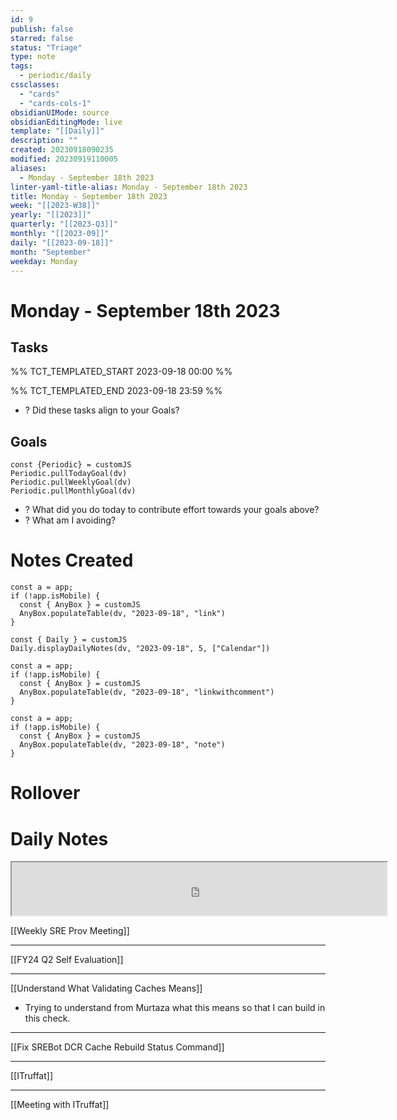 ```yaml
---
id: 9
publish: false
starred: false
status: "Triage"
type: note
tags:
  - periodic/daily
cssclasses:
  - "cards"
  - "cards-cols-1"
obsidianUIMode: source
obsidianEditingMode: live
template: "[[Daily]]"
description: ""
created: 20230918090235
modified: 20230919110005
aliases:
  - Monday - September 18th 2023
linter-yaml-title-alias: Monday - September 18th 2023
title: Monday - September 18th 2023
week: "[[2023-W38]]"
yearly: "[[2023]]"
quarterly: "[[2023-Q3]]"
monthly: "[[2023-09]]"
daily: "[[2023-09-18]]"
month: "September"
weekday: Monday
---
```


# Monday - September 18th 2023

## Tasks

%% TCT_TEMPLATED_START 2023-09-18 00:00 %%

%% TCT_TEMPLATED_END 2023-09-18 23:59 %%
- ? Did these tasks align to your Goals?

## Goals

```dataviewjs
const {Periodic} = customJS
Periodic.pullTodayGoal(dv)
Periodic.pullWeeklyGoal(dv)
Periodic.pullMonthlyGoal(dv)
```
- ? What did you do today to contribute effort towards your goals above?
- ? What am I avoiding?

# Notes Created

```dataviewjs
const a = app;
if (!app.isMobile) {
  const { AnyBox } = customJS
  AnyBox.populateTable(dv, "2023-09-18", "link")
}
```

```dataviewjs
const { Daily } = customJS
Daily.displayDailyNotes(dv, "2023-09-18", 5, ["Calendar"])
```

```dataviewjs
const a = app;
if (!app.isMobile) {
  const { AnyBox } = customJS
  AnyBox.populateTable(dv, "2023-09-18", "linkwithcomment")
}
```

```dataviewjs
const a = app;
if (!app.isMobile) {
  const { AnyBox } = customJS
  AnyBox.populateTable(dv, "2023-09-18", "note")
}
```

# Rollover

# Daily Notes
<center><iframe width="600" height="85" src="https://ashleyhindle.com/focusanchor/api/kaxvYE8hiuKxyHVs/embed"></iframe></center>



[[Weekly SRE Prov Meeting]]

---


[[FY24 Q2 Self Evaluation]]


---

[[Understand What Validating Caches Means]]
- Trying to understand from Murtaza what this means so that I can build in this check.

---



[[Fix SREBot DCR Cache Rebuild Status Command]]


---



[[ITruffat]]


---

[[Meeting with ITruffat]]
